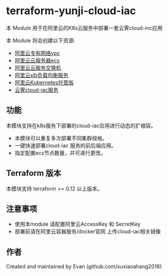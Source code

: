 terraform-yunji-cloud-iac
================================================================================

本 Module 用于在阿里云的K8s云服务中部署一套云霁cloud-inc应用

本 Module 将会创建以下资源:

* [阿里云专有网络vpc](https://www.terraform.io/docs/providers/alicloud/r/vpc.html)
* [阿里云云服务器ecs](https://www.terraform.io/docs/providers/alicloud/r/ecs.html)
* [阿里云云服务交换机](https://www.terraform.io/docs/providers/alicloud/r/vswitch.html)
* [阿里云slb负载均衡服务](https://registry.terraform.io/providers/aliyun/alicloud/latest/docs/resources/slb)
* [阿里云Kubernetes托管版](https://registry.terraform.io/providers/aliyun/alicloud/latest/docs/resources/cs_managed_kubernetes)
* [云霁cloud-iac服务](*)


## 功能

本模块支持在k8s服务下部署的cloud-iac应用进行动态的扩缩容。

* 本模块可以重复多次部署不同集群规格。
* 一键快速部署cloud-iac 服务的前后端应用。
* 指定配置ecs节点数量，并可进行更改。


## Terraform 版本
本模块支持 terraform >= 0.12 以上版本。


## 注意事项

* 使用本module 请配置阿里云AccessKey 和 SecretKey 
* 部署前请在阿里云容器服务/docker官网 上传cloud-iac相关镜像


作者
-------
Created and maintained by Evan (github.com/xuxiaoahang2018)


